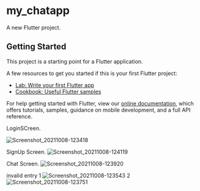 # my_chatapp

A new Flutter project.

## Getting Started

This project is a starting point for a Flutter application.

A few resources to get you started if this is your first Flutter project:

- [Lab: Write your first Flutter app](https://flutter.dev/docs/get-started/codelab)
- [Cookbook: Useful Flutter samples](https://flutter.dev/docs/cookbook)

For help getting started with Flutter, view our
[online documentation](https://flutter.dev/docs), which offers tutorials,
samples, guidance on mobile development, and a full API reference.

LoginSCreen.

![Screenshot_20211008-123418](https://user-images.githubusercontent.com/88211080/136528745-74f295e4-672a-4e54-a90d-44189197e154.jpg)

SignUp Screen.
![Screenshot_20211008-124119](https://user-images.githubusercontent.com/88211080/136528797-0ec812c6-935e-436a-9307-0d2ea8ff03e3.jpg)

Chat Screen.
![Screenshot_20211008-123920](https://user-images.githubusercontent.com/88211080/136528819-40f9c3d3-cb4b-4052-bbaa-dd8fd50c46f5.jpg)

invalid entry
1
![Screenshot_20211008-123543](https://user-images.githubusercontent.com/88211080/136529929-a678807a-72c7-43da-9459-146f390adb4f.jpg)
2
![Screenshot_20211008-123751](https://user-images.githubusercontent.com/88211080/136529729-f79121ab-9680-4fa2-863b-c19086d3b531.jpg)

